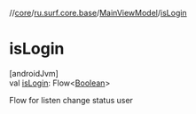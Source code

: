 //[core](../../../index.md)/[ru.surf.core.base](../index.md)/[MainViewModel](index.md)/[isLogin](is-login.md)

# isLogin

[androidJvm]\
val [isLogin](is-login.md): Flow&lt;[Boolean](https://kotlinlang.org/api/latest/jvm/stdlib/kotlin/-boolean/index.html)&gt;

Flow for listen change status user
